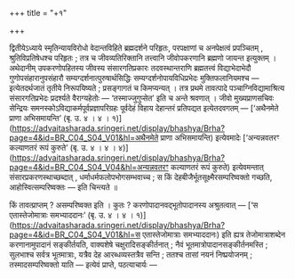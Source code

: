 +++
title = "+१"

+++

द्वितीयेऽध्याये स्मृतिन्यायविरोधो वेदान्तविहिते ब्रह्मदर्शने परिहृतः, परपक्षाणां च अनपेक्षत्वं प्रपञ्चितम् , श्रुतिविप्रतिषेधश्च परिहृतः ; तत्र च जीवव्यतिरिक्तानि तत्त्वानि जीवोपकरणानि ब्रह्मणो जायन्त इत्युक्तम् । अथेदानीम् उपकरणोपहितस्य जीवस्य संसारगतिप्रकारः तदवस्थान्तराणि ब्रह्मतत्त्वं विद्याभेदाभेदौ गुणोपसंहारानुपसंहारौ सम्यग्दर्शनात्पुरुषार्थसिद्धिः सम्यग्दर्शनोपायविधिप्रभेदः मुक्तिफलानियमश्च — इत्येतदर्थजातं तृतीये निरूपयिष्यते ; प्रसङ्गागतं च किमप्यन्यत् । तत्र प्रथमे तावत्पादे पञ्चाग्निविद्यामाश्रित्य संसारगतिप्रभेदः प्रदर्श्यते वैराग्यहेतोः — ‘तस्माज्जुगुप्सेत’ इति च अन्ते श्रवणात् । जीवो मुख्यप्राणसचिवः सेन्द्रियः समनस्कोऽविद्याकर्मपूर्वप्रज्ञापरिग्रहः पूर्वदेहं विहाय देहान्तरं प्रतिपद्यत इत्येतदवगतम् — [‘अथैनमेते प्राणा अभिसमायन्ति’ (बृ. उ. ४ । ४ । १)](https://advaitasharada.sringeri.net/display/bhashya/Brha?page=4&id=BR_C04_S04_V01&hl=अथैनमेते प्राणा अभिसमायन्ति) इत्येवमादेः [‘अन्यन्नवतरꣳ कल्याणतरं रूपं कुरुते’ (बृ. उ. ४ । ४ । ४)](https://advaitasharada.sringeri.net/display/bhashya/Brha?page=4&id=BR_C04_S04_V04&hl=अन्यन्नवतरꣳ कल्याणतरं रूपं कुरुते) इत्येवमन्तात् संसारप्रकरणस्थाच्छब्दात् , धर्माधर्मफलोपभोगसम्भवाच्च ; स किं देहबीजैर्भूतसूक्ष्मैरसम्परिष्वक्तो गच्छति, आहोस्वित्सम्परिष्वक्तः — इति चिन्त्यते ॥

किं तावत्प्राप्तम् ? असम्परिष्वक्त इति । कुतः ? करणोपादानवद्भूतोपादानस्य अश्रुतत्वात् — [‘स एतास्तेजोमात्राः समभ्याददानः’ (बृ. उ. ४ । ४ । १)](https://advaitasharada.sringeri.net/display/bhashya/Brha?page=4&id=BR_C04_S04_V01&hl=स एतास्तेजोमात्राः समभ्याददानः) इति ह्यत्र तेजोमात्राशब्देन करणानामुपादानं सङ्कीर्तयति, वाक्यशेषे चक्षुरादिसङ्कीर्तनात् ; नैवं भूतमात्रोपादानसङ्कीर्तनमस्ति ; सुलभाश्च सर्वत्र भूतमात्राः, यत्रैव देह आरब्धव्यस्तत्रैव सन्ति ; ततश्च तासां नयनं निष्प्रयोजनम् ; तस्मादसम्परिष्वक्तो याति — इत्येवं प्राप्ते, पठत्याचार्यः —
